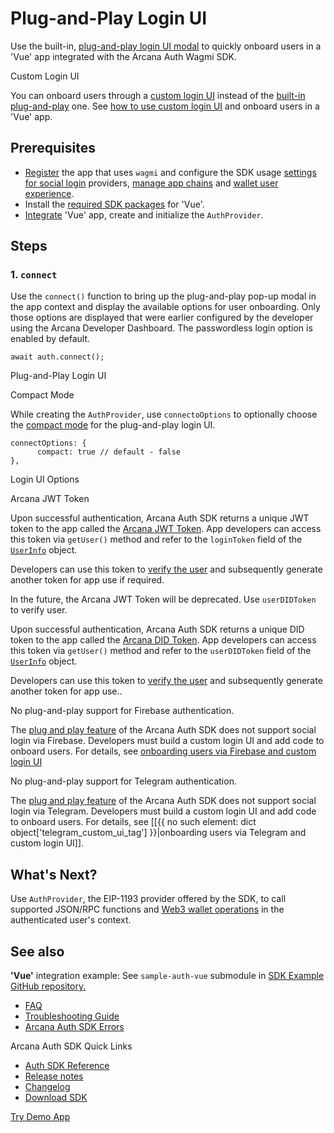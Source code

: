 # Plug-and-Play Login UI

Use the built-in, [plug-and-play login UI modal](../../../../concepts/plug-and-play-auth/) to quickly onboard users in a 'Vue' app integrated with the Arcana Auth Wagmi SDK.

Custom Login UI

You can onboard users through a [custom login UI](../../../../concepts/custom-login-ui/) instead of the [built-in plug-and-play](../../../../concepts/plug-and-play-auth/) one. See [how to use custom login UI](../custom-ui/) and onboard users in a 'Vue' app.

## Prerequisites

- [Register](../../../../setup/config-auth/register-app/) the app that uses `wagmi` and configure the SDK usage [settings for social login](../../../../setup/) providers, [manage app chains](../../../../setup/config-wallet-chains/) and [wallet user experience](../../../../setup/config-wallet/).
- Install the [required SDK packages](../../../sdk-installation/) for 'Vue'.
- [Integrate](../../../integrate/wagmi/) 'Vue' app, create and initialize the `AuthProvider`.

## Steps

### 1. `connect`

Use the `connect()` function to bring up the plug-and-play pop-up modal in the app context and display the available options for user onboarding. Only those options are displayed that were earlier configured by the developer using the Arcana Developer Dashboard. The passwordless login option is enabled by default.

```
await auth.connect();

```

Plug-and-Play Login UI

Compact Mode

While creating the `AuthProvider`, use `connectoOptions` to optionally choose the [compact mode](../../../../concepts/plug-and-play-auth/#compact-modal) for the plug-and-play login UI.

```
connectOptions: {
      compact: true // default - false
},

```

Login UI Options

Arcana JWT Token

Upon successful authentication, Arcana Auth SDK returns a unique JWT token to the app called the [Arcana JWT Token](../../../../concepts/an-jwt-token/). App developers can access this token via `getUser()` method and refer to the `loginToken` field of the [`UserInfo`](https://authsdk-ref-guide.netlify.app/interfaces/userinfo) object.

Developers can use this token to [verify the user](../../../../concepts/jwt-token-validation/) and subsequently generate another token for app use if required.

In the future, the Arcana JWT Token will be deprecated. Use `userDIDToken` to verify user.

Upon successful authentication, Arcana Auth SDK returns a unique DID token to the app called the [Arcana DID Token](../../../../concepts/an-jwt-token/). App developers can access this token via `getUser()` method and refer to the `userDIDToken` field of the [`UserInfo`](https://authsdk-ref-guide.netlify.app/interfaces/userinfo) object.

Developers can use this token to [verify the user](../../../../concepts/an-did-token/#verify-did-token) and subsequently generate another token for app use..

No plug-and-play support for Firebase authentication.

The [plug and play feature](../../../../concepts/plug-and-play-auth/) of the Arcana Auth SDK does not support social login via Firebase. Developers must build a custom login UI and add code to onboard users. For details, see [onboarding users via Firebase and custom login UI](../../vanilla/custom-ui/build-idm/firebase-login/)

No plug-and-play support for Telegram authentication.

The [plug and play feature](../../../../concepts/plug-and-play-auth/) of the Arcana Auth SDK does not support social login via Telegram. Developers must build a custom login UI and add code to onboard users. For details, see \[\[{{ no such element: dict object['telegram_custom_ui_tag'] }}|onboarding users via Telegram and custom login UI\]\].

## What's Next?

Use `AuthProvider`, the EIP-1193 provider offered by the SDK, to call supported JSON/RPC functions and [Web3 wallet operations](../../../web3-ops/evm/) in the authenticated user's context.

## See also

**'Vue'** integration example: See `sample-auth-vue` submodule in [SDK Example GitHub repository.](https://github.com/arcana-network/auth-examples)

- [FAQ](../../../../faq/faq-gen/)
- [Troubleshooting Guide](../../../../troubleshooting/)
- [Arcana Auth SDK Errors](../../../auth-error-msg/)

Arcana Auth SDK Quick Links

- [Auth SDK Reference](https://authsdk-ref-guide.netlify.app/)
- [Release notes](../../../../relnotes/latest-auth-release-note/)
- [Changelog](https://github.com/arcana-network/auth/releases)
- [Download SDK](https://www.npmjs.com/package/@arcana/auth)

[Try Demo App](https://demo.arcana.network)
